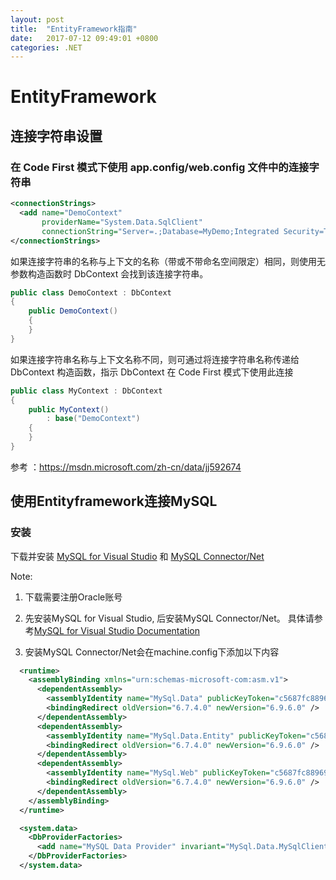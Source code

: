 ```yaml
---
layout: post
title:  "EntityFramework指南"
date:   2017-07-12 09:49:01 +0800
categories: .NET
---
```


# EntityFramework

## 连接字符串设置

### 在 Code First 模式下使用 app.config/web.config 文件中的连接字符串

```xml
<connectionStrings>
  <add name="DemoContext" 
       providerName="System.Data.SqlClient" 
       connectionString="Server=.;Database=MyDemo;Integrated Security=True;"/>
</connectionStrings>
```
如果连接字符串的名称与上下文的名称（带或不带命名空间限定）相同，则使用无参数构造函数时 DbContext 会找到该连接字符串。

```c#
public class DemoContext : DbContext 
{ 
    public DemoContext() 
    { 
    } 
}
```
如果连接字符串名称与上下文名称不同，则可通过将连接字符串名称传递给 DbContext 构造函数，指示 DbContext 在 
Code First 模式下使用此连接

```c#
public class MyContext : DbContext 
{ 
    public MyContext() 
        : base("DemoContext") 
    { 
    } 
}
```
参考 ：https://msdn.microsoft.com/zh-cn/data/jj592674 




## 使用Entityframework连接MySQL

### 安装

下载并安装 [MySQL for Visual Studio](https://dev.mysql.com/downloads/windows/visualstudio/) 和 [MySQL Connector/Net ](https://dev.mysql.com/downloads/connector/net/)

Note: 

1. 下载需要注册Oracle账号

1. 先安装MySQL for Visual Studio, 后安装MySQL Connector/Net。  具体请参考[MySQL for Visual Studio Documentation](https://dev.mysql.com/doc/visual-studio/en/visual-studio-install.html)

1. 安装MySQL Connector/Net会在machine.config下添加以下内容

  ```xml
    <runtime>
      <assemblyBinding xmlns="urn:schemas-microsoft-com:asm.v1">
        <dependentAssembly>
          <assemblyIdentity name="MySql.Data" publicKeyToken="c5687fc88969c44d" culture="neutral" />
          <bindingRedirect oldVersion="6.7.4.0" newVersion="6.9.6.0" />
        </dependentAssembly>
        <dependentAssembly>
          <assemblyIdentity name="MySql.Data.Entity" publicKeyToken="c5687fc88969c44d" culture="neutral" />
          <bindingRedirect oldVersion="6.7.4.0" newVersion="6.9.6.0" />
        </dependentAssembly>
        <dependentAssembly>
          <assemblyIdentity name="MySql.Web" publicKeyToken="c5687fc88969c44d" culture="neutral" />
          <bindingRedirect oldVersion="6.7.4.0" newVersion="6.9.6.0" />
        </dependentAssembly>
      </assemblyBinding>
    </runtime>
  ```
  
  ```xml
    <system.data>
      <DbProviderFactories>
        <add name="MySQL Data Provider" invariant="MySql.Data.MySqlClient" description=".Net Framework Data Provider for MySQL" type="MySql.Data.MySqlClient.MySqlClientFactory, MySql.Data, Version=6.9.6.0, Culture=neutral, PublicKeyToken=c5687fc88969c44d" />
      </DbProviderFactories>
    </system.data>
  ```

